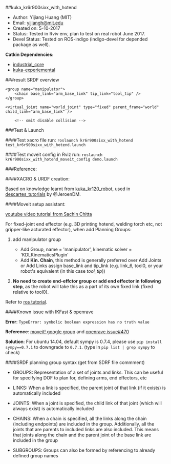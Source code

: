 ##kuka_kr6r900sixx_with_hotend

- Author: 		Yijiang Huang (MIT)
- Email: 			yijiangh@mit.edu
- Created on: 5-10-2017
- Status:			Tested in Rviv env, plan to test on real robot June 2017.
- Devel Status:	Tested on ROS-indigo (indigo-devel for depended package as well).

**Catkin Dependencies:**
- [industrial_core](http://wiki.ros.org/industrial_core)
- [kuka-experiemental](http://wiki.ros.org/kuka_experimental)

###result SRDF overview

<robot name="kuka_kr6r900sixx_with_hotend">

    <group name="manipulator">
        <chain base_link="arm_base_link" tip_link="tool_tip" />
    </group>

    <virtual_joint name="world_joint" type="fixed" parent_frame="world" child_link="arm_base_link" />

		<!-- omit disable collision -->
</robot>

###Test & Launch

####Test xacro file
run: `roslaunch kr6r900sixx_with_hotend test_kr6r900sixx_with_hotend.launch`

####Test moveit config in Rviz
run: `roslaunch kr6r900sixx_with_hotend_moveit_config demo.launch`

###Reference:

####XACRO & URDF creation: 

Based on knowledge learnt from [kuka_kr120_robot](https://github.com/JeroenDM/kuka_kr120_robot/tree/dd47dedebe0baf97b16ac3b67f1b5148e9b3cf05), used in [descartes_tutorials](https://github.com/JeroenDM/descartes_tutorials/tree/ef8819baa692e37b1325f53a59fb3d5213baa15c) by @JeroenDM.

####Moveit setup assistant:

[youtube video tutorial from Sachin Chitta](https://www.youtube.com/watch?v=asg-thB3mwA)

For fixed-joint end effector (e.g. 3D printing hotend, welding torch etc, not gripper-like acturated effector), when add Planning Groups:

1. add manipulator group
	- Add Group, name = 'manipulator', kinematic solver = 'KDLKinematicsPlugin'
	- Add **Kin. Chain**, this method is generally preferred over Add Joints or Add Links assign base_link and tip_link (e.g. link_6, tool0, or your robot's equivalent (in this case *tool_tip*))

2. **No need to create end-effctor group or add end effector in following step**, as the robot will take this as a part of its own fixed link (fixed relative to tool0).

Refer to [ros tutorial](http://wiki.ros.org/Industrial/Tutorials/Create_a_MoveIt_Pkg_for_an_Industrial_Robot).

####Known issue with IKFast & openrave

**Error**: `TypeError: symbolic boolean expression has no truth value`

**Reference**: [moveit! google group](https://groups.google.com/forum/#!topic/moveit-users/5tP9gXY_siM) and [openrave issue#470](https://github.com/rdiankov/openrave/issues/470)

**Solution**: For ubuntu 14.04, default sympy is 0.7.4, please use `pip install sympy==0.7.1` to downgrade to `0.7.1`. (type in `pip list | grep sympy` to check)

####SRDF planning group syntax (get from SDRF file commment)

 - GROUPS: Representation of a set of joints and links. This can be useful for specifying DOF to plan for, defining arms, end effectors, etc

 - LINKS: When a link is specified, the parent joint of that link (if it exists) is automatically included
 
 - JOINTS: When a joint is specified, the child link of that joint (which will always exist) is automatically included

 - CHAINS: When a chain is specified, all the links along the chain (including endpoints) are included in the group. Additionally, all the joints that are parents to included links are also included. This means that joints along the chain and the parent joint of the base link are included in the group

 - SUBGROUPS: Groups can also be formed by referencing to already defined group names

